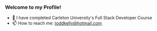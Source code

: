 ### Welcome to my Profile!


- 🔭 I have completed Carleton University's Full Stack Developer Course
- 📫 How to reach me: [toddkelly@hotmail.com](mailto:toddkelly@hotmail.com)



